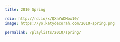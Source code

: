 ```yaml
---
title: 2010 Spring

rdio: http://rd.io/x/QXaYuDMox10/
image: https://yo.katydecorah.com/2010-spring.png

permalink: /playlists/2010/spring/
---
```

